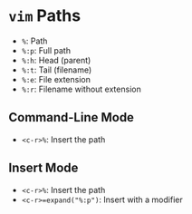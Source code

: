 # `vim` Paths

- `%`: Path
- `%:p`: Full path
- `%:h`: Head (parent)
- `%:t`: Tail (filename)
- `%:e`: File extension
- `%:r`: Filename without extension

## Command-Line Mode

- `<c-r>%`: Insert the path

## Insert Mode

- `<c-r>%`: Insert the path
- `<c-r>=expand("%:p")`: Insert with a modifier

